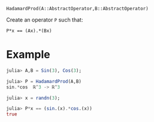 `HadamardProd(A::AbstractOperator,B::AbstractOperator)`

Create an operator `P` such that:

`P*x == (Ax).*(Bx)`

# Example

```julia
julia> A,B = Sin(3), Cos(3);

julia> P = HadamardProd(A,B)
sin.*cos  ℝ^3 -> ℝ^3

julia> x = randn(3);

julia> P*x == (sin.(x).*cos.(x))
true


```
